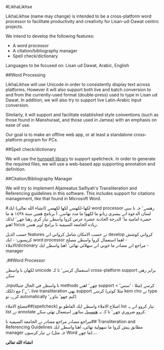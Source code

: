 <html dir = auto>
#LikhaLikhse

LikhaLikhse (name may change) is intended to be a cross-platform word processor to facilitate productivity and creativity for Lisan-ud-Dawat centric projects. 

We intend to develop the following features:
- A word processor
- A citation/bibliography manager
- Spell check/dictionary

Languages to be focused on: Lisan ud Dawat, Arabic, English

##Word Processing

LikhaLikhse will use Unicode in order to consistently display text across platforms. However it will also support both live and batch conversion to and from the currently-used format (double-press) used to type in Lisan ud Dawat. In addition, we will also try to support live Latin-Arabic input conversion. 

Similarly, it will support and facilitate established style conventions (such as those found in Manshuraat, and those used in Jamea) with an emphasis on ease of use. 

Our goal is to make an offline web app, or at least a standalone cross-platform program for PCs.

##Spell check/dictionary

We will use the [hunspell library](http://goo.gl/NywQu6) to support spellcheck. In order to generate the required files, we will use a web-based app supporting annotation and definition.

##Citation/Bibliography Manager

We will try to implement Aljameatus Saifiyah's Transliteration and Referencing guidelines in this software. This includes support for citations management, like that found in Microsoft Word.

#لكھا-لكھسے
 ‏لكها لكهسے (انشاء الله تعالى) ايك word processor رهسے٬ جہ نا سي لسان الدعوة انے بيسري زبانو ما لكهوا ما مدد تھاسے. اٰ برنامج هميں سنة ١٤٣٨ ھ ما حضرة امامية ما٬ الدرجة الحادية عشرة عرض كروا واسطے تيار كري رهيا چھے٬ لذلك اهنو focus زياده الجامعة السيفية نا برامج اوپر هسے.

‏حسب الذيل features نے حسب الامكان شامل كرواني انے develop كرواني كوشش كريسوں:
‏- ايك word processor
‏- اهما استعمال كروا واسطے مصلح الاملاء/dictionary
‏- مراجع انے مصادر ما خوبي انے سهلائي تهائي٬ اهنا واسطے ايك manager

‏##۔Word Processor

‏لكهان نا واسطے unicode استعمال كرسے٬ تا كہ cross-platform support برابر رهي سكے

‏ـinputنا واسطے في الحال جتنا methods چھے٬ اهنے support كرسے (مثلا : 'سس' > 'ے')
مع ذلكك، live transliteration بهي support كرسے (مثلا كوئي kem cho نے type كرے، تو automatically 'كيم چھو' بتاوے)

‏##مصلح الاملاء(spellcheck)
اصلاح الاملاء واسطے ايك الفاظو نو list تيار كروو انے يہ list نے annotate كروو ضروري چھے٬ تا كہ يہ [هنسپيل](http://hunspell.sourceforge.org) ساتھے استعمال تھئي سكے.

‏##مراجع مصادر
مراجع مصادر نے الجامعة السيفية نا Transliteration and Referencing Guidelines مطابق پيش كروا ما سهولية تهائي، اهنا واسطے ايك manager نے تيار كرسوں (جہ مثل Word ما چھے)....

‏**انشاء الله تعالى**
</html>






